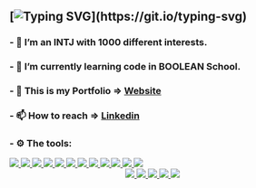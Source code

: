 ## [![Typing SVG](https://readme-typing-svg.demolab.com?font=Fira+Code&size=25&pause=5000&color=0D6EFD&multiline=true&width=750&height=40&lines=%F0%9F%91%8B+Hi%2C+I%E2%80%99m+%40michelecanini+J.+Full-Stack+Web+Dev.)](https://git.io/typing-svg) 
### - 👀 I’m an INTJ with 1000 different interests.
### - 🌱 I’m currently learning code in BOOLEAN School.
### - :rocket: This is my Portfolio => [Website](https://michelecanini.github.io)
### - 📫 How to reach => [Linkedin](https://www.linkedin.com/in/michele-canini-1a71b2134/)
### - :gear: The tools:
<div float="left">
  <a href="">
    <img  src="https://readme-components.vercel.app/api?component=logo&logo=html5&fill=fd982d">
  </a>
  <a href="#">
    <img src="https://readme-components.vercel.app/api?component=logo&logo=css3&fill=264de6">
  </a>
  <a href="#">
    <img src="https://readme-components.vercel.app/api?component=logo&fill=black&logo=javascript&svgfill=efd81d">
  </a>
   <a href="#">
    <img src="https://readme-components.vercel.app/api?component=logo&logo=bootstrap&fill=7710f6">
  </a>
  <a href="#">
    <img src="https://readme-components.vercel.app/api?component=logo&fill=black&logo=sass&svgfill=cd6799">
  </a>
  <a href="#">
    <img src="https://readme-components.vercel.app/api?component=logo&logo=vue.js&fill=00c180">
  </a>
  <a href="#">
    <img src="https://readme-components.vercel.app/api?component=logo&logo=php&fill=7a86b8">
  </a>
  <a href="#">
    <img src="https://readme-components.vercel.app/api?component=logo&logo=laravel&fill=ff2d20">
  </a>
  <a href="#">
    <img src="https://readme-components.vercel.app/api?component=logo&logo=mysql&fill=00758f">
  </a>
   <a href="#">
    <img src="https://readme-components.vercel.app/api?component=logo&logo=wordpress&fill=464646">
  </a>
   <a href="#">
    <img src="https://readme-components.vercel.app/api?component=logo&logo=shopify&fill=81c038">
  </a>
  </a>
   <a href="#">
    <img src="https://readme-components.vercel.app/api?component=logo&logo=firefox&fill=b940e2">
  </a>
  
</div>
<div align="center">
  <a href="#">
    <img  src="https://readme-components.vercel.app/api?component=logo&logo=git&fill=e94e31">
  </a>
  <a href="#">
    <img  src="https://readme-components.vercel.app/api?component=logo&logo=github&fill=010409">
  </a>
  <a href="#">
    <img  src="https://readme-components.vercel.app/api?component=logo&logo=node.js&fill=68a063">
  </a>
<a href="#">
    <img  src="https://readme-components.vercel.app/api?component=logo&logo=slack&fill=581856">
  </a>
  <a href="#">
    <img  src="https://readme-components.vercel.app/api?component=logo&logo=notion&fill=black">
  </a>
  </div>

<!---
michelecanini/michelecanini is a ✨ special ✨ repository because its `README.md` (this file) appears on your GitHub profile.
You can click the Preview link to take a look at your changes.
--->
